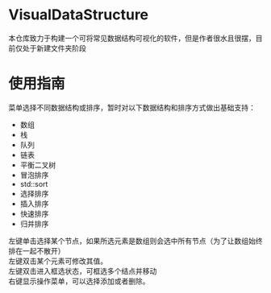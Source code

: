 # VisualDataStructure

本仓库致力于构建一个可将常见数据结构可视化的软件，但是作者很水且很摆，目前仅处于新建文件夹阶段
# 使用指南
菜单选择不同数据结构或排序，暂时对以下数据结构和排序方式做出基础支持：
* 数组
* 栈  
* 队列  
* 链表  
* 平衡二叉树
* 冒泡排序
* std::sort
* 选择排序  
* 插入排序  
* 快速排序  
* 归并排序

左键单击选择某个节点，如果所选元素是数组则会选中所有节点（为了让数组始终排在一起不散开）  
左键双击某个元素可修改其值。   
左键双击进入框选状态，可框选多个结点并移动   
右键显示操作菜单，可以选择添加或者删除。
